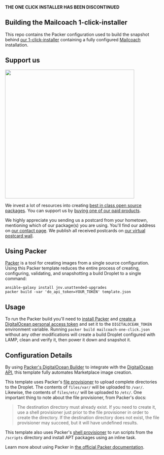 **THE ONE CLICK INSTALLER HAS BEEN DISCONTINUED**

## Building the Mailcoach 1-click-installer

This repo contains the Packer configuration used to build the snapshot behind [our 1-click-installer](https://mailcoach.app/docs/v2/app/installation/using-the-1-click-installer) containing a fully configured [Mailcoach](https://mailcoach.app) installation.

## Support us

[<img src="https://github-ads.s3.eu-central-1.amazonaws.com/mailcoach-packer.jpg?t=1" width="419px" />](https://spatie.be/github-ad-click/mailcoach-packer)

We invest a lot of resources into creating [best in class open source packages](https://spatie.be/open-source). You can support us by [buying one of our paid products](https://spatie.be/open-source/support-us).

We highly appreciate you sending us a postcard from your hometown, mentioning which of our package(s) you are using. You'll find our address on [our contact page](https://spatie.be/about-us). We publish all received postcards on [our virtual postcard wall](https://spatie.be/open-source/postcards).

## Using Packer

[Packer](https://www.packer.io/intro/index.html) is a tool for creating images from a single source configuration. Using this Packer template reduces the entire process of creating, configuring, validating, and snapshotting a build Droplet to a single command:

```
ansible-galaxy install jnv.unattended-upgrades
packer build -var 'do_api_token=YOUR_TOKEN' template.json
```

## Usage

To run the Packer build you'll need to [install Packer](https://www.packer.io/intro/getting-started/install.html) and [create a DigitalOcean personal access token](https://www.digitalocean.com/docs/api/create-personal-access-token/) and set it to the `DIGITALOCEAN_TOKEN` environment variable. Running `packer build mailcoach-one-click.json` without any other modifications will create a build Droplet configured with LAMP, clean and verify it, then power it down and snapshot it.

## Configuration Details

By using [Packer's DigitalOcean Builder](https://www.packer.io/docs/builders/digitalocean.html) to integrate with the [DigitalOcean API](https://developers.digitalocean.com/), this template fully automates Marketplace image creation.

This template uses Packer's [file provisioner](https://www.packer.io/docs/provisioners/file.html) to upload complete directories to the Droplet. The contents of `files/var/` will be uploaded to `/var/`. Likewise, the contents of `files/etc/` will be uploaded to `/etc/`. One important thing to note about the file provisioner, from Packer's docs:

> The destination directory must already exist. If you need to create it, use a shell provisioner just prior to the file provisioner in order to create the directory. If the destination directory does not exist, the file provisioner may succeed, but it will have undefined results.

This template also uses Packer's [shell provisioner](https://www.packer.io/docs/provisioners/shell.html) to run scripts from the `/scripts` directory and install APT packages using an inline task.

Learn more about using Packer in [the official Packer documentation](https://www.packer.io/docs/index.html).
